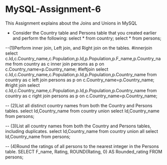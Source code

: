 # MySQL-Assignment-6
This  Assignment explains about the Joins and Unions in MySQL
- Consider the Country table and Persons table that you created earlier and perform the following:
select * from country;
select * from persons;

 --(1)Perform inner join, Left join, and Right join on the tables. 
#innerjoin
select c.Id,c.Country_name,c.Population,p.Id,p.Population,p.F_name,p.Country_name from country as c
inner join persons as p on c.Country_name=p.Country_name;
#leftjoin
select c.Id,c.Country_name,c.Population,p.Id,p.Population,p.Country_name from country as c
left join persons as p on c.Country_name=p.Country_name;
#right join 
select c.Id,c.Country_name,c.Population,p.Id,p.Population,p.Country_name from country as c
right join persons as p on c.Country_name=p.Country_name;

-- (2)List all distinct country names from both the Country and Persons tables. 
select Id,Country_name from country union select Id,Country_name from persons;

-- (3)List all country names from both the Country and Persons tables, including duplicates. 
select Id,Country_name from country union all select Id,Country_name from persons;

-- (4)Round the ratings of all persons to the nearest integer in the Persons table.
SELECT F_name, Rating, ROUND(Rating, 0) AS Rounded_rating FROM persons;
